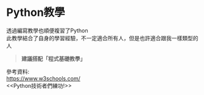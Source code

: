 # Python教學
透過編寫教學也順便複習了Python  
此教學結合了自身的學習經驗，不一定適合所有人，但是也許適合跟我一樣類型的人  

> **建議搭配「程式基礎教學」**

參考資料:  
https://www.w3schools.com/  
<<Python技術者們練功!>>
